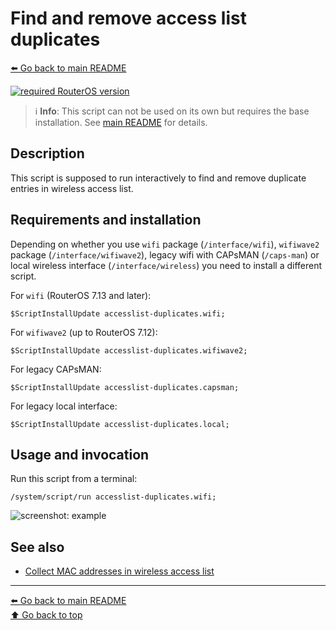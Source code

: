 Find and remove access list duplicates
======================================

[⬅️ Go back to main README](../README.md)

[![required RouterOS version](https://img.shields.io/badge/RouterOS-7.12-yellow?style=flat)](https://mikrotik.com/download/changelogs/)

> ℹ️️ **Info**: This script can not be used on its own but requires the base
> installation. See [main README](../README.md) for details.

Description
-----------

This script is supposed to run interactively to find and remove duplicate
entries in wireless access list.

Requirements and installation
-----------------------------

Depending on whether you use `wifi` package (`/interface/wifi`), `wifiwave2`
package (`/interface/wifiwave2`), legacy wifi with CAPsMAN (`/caps-man`)
or local wireless interface (`/interface/wireless`) you need to install a
different script.

For `wifi` (RouterOS 7.13 and later):

    $ScriptInstallUpdate accesslist-duplicates.wifi;

For `wifiwave2` (up to RouterOS 7.12):

    $ScriptInstallUpdate accesslist-duplicates.wifiwave2;

For legacy CAPsMAN:

    $ScriptInstallUpdate accesslist-duplicates.capsman;

For legacy local interface:

    $ScriptInstallUpdate accesslist-duplicates.local;

Usage and invocation
--------------------

Run this script from a terminal:

    /system/script/run accesslist-duplicates.wifi;

![screenshot: example](accesslist-duplicates.d/01-example.avif)

See also
--------

* [Collect MAC addresses in wireless access list](collect-wireless-mac.md)

---
[⬅️ Go back to main README](../README.md)  
[⬆️ Go back to top](#top)
